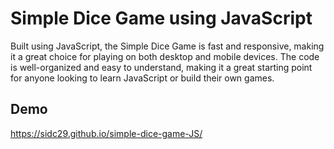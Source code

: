 
# Simple Dice Game using JavaScript

Built using JavaScript, the Simple Dice Game is fast and responsive, making it a great choice for playing on both desktop and mobile devices. The code is well-organized and easy to understand, making it a great starting point for anyone looking to learn JavaScript or build their own games.


## Demo

https://sidc29.github.io/simple-dice-game-JS/

